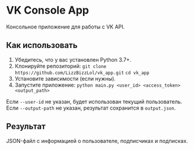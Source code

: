 # VK Console App
Консольное приложение для работы с VK API.

## Как использовать
1. Убедитесь, что у вас установлен Python 3.7+.
2. Клонируйте репозиторий:
   `git clone https://github.com/LizzBizzLol/vk_app.git`
   `cd vk_app`
4. Установите зависимости (если нужны).
5. Запустите приложение:
   `python main.py <user_id> <access_token> <output_path>`

Если `--user-id` не указан, будет использован текущий пользователь.
Если `--output-path` не указан, результат сохранится в `output.json`.

## Результат
JSON-файл с информацией о пользователе, подписчиках и подписках.
